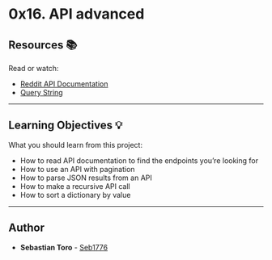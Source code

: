 # 0x16. API advanced

## Resources :books:
Read or watch:
* [Reddit API Documentation](https://intranet.hbtn.io/rltoken/odMvR9obKnQCx5EaM6_YFA)
* [Query String](https://intranet.hbtn.io/rltoken/KtHEZIjOvJXYtufkJE1r4A)

---
## Learning Objectives :bulb:
What you should learn from this project:

* How to read API documentation to find the endpoints you’re looking for
* How to use an API with pagination
* How to parse JSON results from an API
* How to make a recursive API call
* How to sort a dictionary by value

---

## Author
* **Sebastian Toro** - [Seb1776](https://github.com/Seb1776)